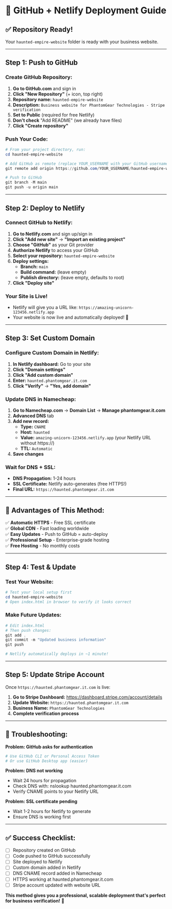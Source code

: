 # 🚀 GitHub + Netlify Deployment Guide

## ✅ Repository Ready! 
Your `haunted-empire-website` folder is ready with your business website.

---

## **Step 1: Push to GitHub**

### **Create GitHub Repository:**
1. **Go to GitHub.com** and sign in
2. **Click "New Repository"** (+ icon, top right)
3. **Repository name:** `haunted-empire-website`
4. **Description:** `Business website for PhantomGear Technologies - Stripe verification`
5. **Set to Public** (required for free Netlify)
6. **Don't check** "Add README" (we already have files)
7. **Click "Create repository"**

### **Push Your Code:**
```powershell
# From your project directory, run:
cd haunted-empire-website

# Add GitHub as remote (replace YOUR_USERNAME with your GitHub username)
git remote add origin https://github.com/YOUR_USERNAME/haunted-empire-website.git

# Push to GitHub
git branch -M main
git push -u origin main
```

---

## **Step 2: Deploy to Netlify**

### **Connect GitHub to Netlify:**
1. **Go to Netlify.com** and sign up/sign in
2. **Click "Add new site"** → **"Import an existing project"**
3. **Choose "GitHub"** as your Git provider
4. **Authorize Netlify** to access your GitHub
5. **Select your repository:** `haunted-empire-website`
6. **Deploy settings:**
   - **Branch:** `main`
   - **Build command:** (leave empty)
   - **Publish directory:** (leave empty, defaults to root)
7. **Click "Deploy site"**

### **Your Site is Live!**
- Netlify will give you a URL like: `https://amazing-unicorn-123456.netlify.app`
- Your website is now live and automatically deployed! 🎉

---

## **Step 3: Set Custom Domain**

### **Configure Custom Domain in Netlify:**
1. **In Netlify dashboard:** Go to your site
2. **Click "Domain settings"** 
3. **Click "Add custom domain"**
4. **Enter:** `haunted.phantomgear.it.com`
5. **Click "Verify"** → **"Yes, add domain"**

### **Update DNS in Namecheap:**
1. **Go to Namecheap.com** → **Domain List** → **Manage phantomgear.it.com**
2. **Advanced DNS** tab
3. **Add new record:**
   - **Type:** `CNAME`
   - **Host:** `haunted`
   - **Value:** `amazing-unicorn-123456.netlify.app` (your Netlify URL without https://)
   - **TTL:** `Automatic`
4. **Save changes**

### **Wait for DNS + SSL:**
- **DNS Propagation:** 1-24 hours
- **SSL Certificate:** Netlify auto-generates (free HTTPS!)
- **Final URL:** `https://haunted.phantomgear.it.com`

---

## **🎯 Advantages of This Method:**

✅ **Automatic HTTPS** - Free SSL certificate  
✅ **Global CDN** - Fast loading worldwide  
✅ **Easy Updates** - Push to GitHub = auto-deploy  
✅ **Professional Setup** - Enterprise-grade hosting  
✅ **Free Hosting** - No monthly costs  

---

## **Step 4: Test & Update**

### **Test Your Website:**
```powershell
# Test your local setup first
cd haunted-empire-website
# Open index.html in browser to verify it looks correct
```

### **Make Future Updates:**
```powershell
# Edit index.html
# Then push changes:
git add .
git commit -m "Updated business information"
git push

# Netlify automatically deploys in ~1 minute!
```

---

## **Step 5: Update Stripe Account**

Once `https://haunted.phantomgear.it.com` is live:

1. **Go to Stripe Dashboard:** https://dashboard.stripe.com/account/details
2. **Update Website:** `https://haunted.phantomgear.it.com`
3. **Business Name:** `PhantomGear Technologies`
4. **Complete verification process**

---

## **🚨 Troubleshooting:**

**Problem: GitHub asks for authentication**
```powershell
# Use GitHub CLI or Personal Access Token
# Or use GitHub Desktop app (easier)
```

**Problem: DNS not working**
- Wait 24 hours for propagation
- Check DNS with: nslookup haunted.phantomgear.it.com
- Verify CNAME points to your Netlify URL

**Problem: SSL certificate pending**
- Wait 1-2 hours for Netlify to generate
- Ensure DNS is working first

---

## **✅ Success Checklist:**
- [ ] Repository created on GitHub
- [ ] Code pushed to GitHub successfully
- [ ] Site deployed to Netlify
- [ ] Custom domain added in Netlify
- [ ] DNS CNAME record added in Namecheap
- [ ] HTTPS working at haunted.phantomgear.it.com
- [ ] Stripe account updated with website URL

**This method gives you a professional, scalable deployment that's perfect for business verification!** 🚀
